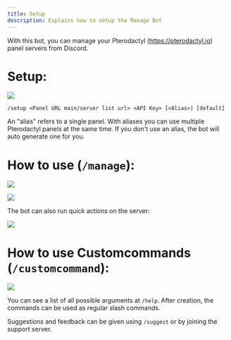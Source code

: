 ```yaml
---
title: Setup
description: Explains how to setup the Manage Bot
---
```


With this bot, you can manage your Pterodactyl (https://pterodactyl.io) panel servers from Discord.

# Setup:

![](https://cdn.discordapp.com/attachments/856211013162893352/1103019459305799821/image.png)

`/setup <Panel URL main/server list url> <API Key> [<Alias>] [default]`

An "alias" refers to a single panel. With aliases you can use multiple Pterodactyl panels at the same time.
If you don't use an alias, the bot will auto generate one for you.

# How to use (`/manage`):

![](https://cdn.discordapp.com/attachments/856211013162893352/1026119789900464189/2022-10-02_15_10_48.png)

![](https://cdn.discordapp.com/attachments/856211013162893352/1026119790215053433/2022-10-02_15_11_09.png)


The bot can also run quick actions on the server:

![](https://cdn.discordapp.com/attachments/856211013162893352/1026119790563176488/2022-10-02_15_11_53.png)


# How to use Customcommands (`/customcommand`):

![](https://cdn.discordapp.com/attachments/856211013162893352/1026124675576766524/2022-10-02_15_28_48.png)

You can see a list of all possible arguments at `/help`.
After creation, the commands can be used as regular slash commands.


Suggestions and feedback can be given using `/suggest` or by joining the support server.

